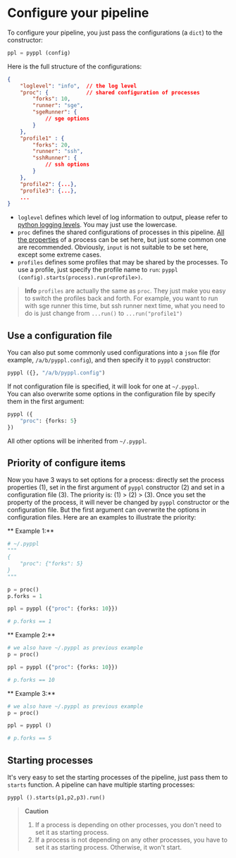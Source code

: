 # Configure your pipeline
<!-- toc -->

To configure your pipeline, you just pass the configurations (a `dict`) to the constructor:
```python
ppl = pyppl (config)
```
Here is the full structure of the configurations:
```json
{
    "loglevel": "info",  // the log level
    "proc": {            // shared configuration of processes
        "forks": 10,
        "runner": "sge",
        "sgeRunner": {
            // sge options
        }
    },
    "profile1" : {
        "forks": 20,
        "runner": "ssh",
        "sshRunner": {
            // ssh options
        }
    },
    "profile2": {...},
    "profile3": {...},
    ...
}
```
- `loglevel` defines which level of log information to output, please refer to [python logging levels][1]. You may just use the lowercase. 
- `proc` defines the shared configurations of processes in this pipeline. [All the properties][2] of a process can be set here, but just some common one are recommended. Obviously, `input` is not suitable to be set here, except some extreme cases.
- `profiles` defines some profiles that may be shared by the processes. To use a profile, just specify the profile name to `run`: `pyppl (config).starts(process).run(<profile>)`.

> **Info** `profiles` are actually the same as `proc`. They just make you easy to switch the profiles back and forth. For example, you want to run with sge runner this time, but ssh runner next time, what you need to do is just change from `...run()` to `...run("profile1")`

## Use a configuration file
You can also put some commonly used configurations into a `json` file (for example, `/a/b/pyppl.config`), and then specify it to `pyppl` constructor:
```python
pyppl ({}, "/a/b/pyppl.config")
```
If not configuration file is specified, it will look for one at `~/.pyppl`.  
You can also overwrite some options in the configuration file by specify them in the first argument:
```python
pyppl ({
    "proc": {forks: 5}
})
```
All other options will be inherited from `~/.pyppl`.

## Priority of configure items
Now you have 3 ways to set options for a process: directly set the process properties (1), set in the first argument of `pyppl` constructor (2) and set in a configuration file (3). 
The priority is: (1) > (2) > (3).
Once you set the property of the process, it will never be changed by `pyppl` constructor or the configuration file. But the first argument can overwrite the options in configuration files.
Here are an examples to illustrate the priority:

** Example 1:**
```python
# ~/.pyppl
"""
{
    "proc": {"forks": 5}
}
"""

p = proc()
p.forks = 1

ppl = pyppl ({"proc": {forks: 10}})

# p.forks == 1
```
** Example 2:**
```python
# we also have ~/.pyppl as previous example
p = proc()

ppl = pyppl ({"proc": {forks: 10}})

# p.forks == 10
```
** Example 3:**
```python
# we also have ~/.pyppl as previous example
p = proc()

ppl = pyppl ()

# p.forks == 5
```

## Starting processes
It's very easy to set the starting processes of the pipeline, just pass them to `starts` function. A pipeline can have multiple starting processes:
```python
pyppl ().starts(p1,p2,p3).run()
```
> **Caution** 
> 1. If a process is depending on other processes, you don't need to set it as starting process.
> 2. If a process is not depending on any other processes, you have to set it as starting process. Otherwise, it won't start.


[1]: https://docs.python.org/2/library/logging.html#logging-levels
[2]: https://pwwang.gitbooks.io/pyppl/content/set-other-properties-of-a-process.html